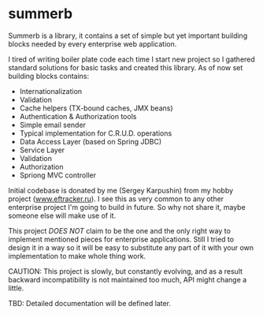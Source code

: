 # summerb
Summerb is a library, it contains a set of simple but yet important building blocks needed by every enterprise web application. 

I tired of writing boiler plate code each time I start new project so I gathered standard solutions for basic tasks and created this library. As of now set building blocks contains:
* Internationalization
* Validation
* Cache helpers (TX-bound caches, JMX beans)
* Authentication & Authorization tools
* Simple email sender
* Typical implementation for C.R.U.D. operations
 * Data Access Layer (based on Spring JDBC)
 * Service Layer
 * Validation
 * Authorization
 * Spriong MVC controller
 
Initial codebase is donated by me (Sergey Karpushin) from my hobby project (www.eftracker.ru). I see this as very common to any other enterprise project I'm going to build in future. So why not share it, maybe someone else will make use of it.

This project *DOES NOT* claim to be the one and the only right way to implement mentioned pieces for enterprise applications. Still I tried to design it in a way so it will be easy to substitute any part of it with your own implementation to make whole thing work.

CAUTION: This project is slowly, but constantly evolving, and as a result backward incompatibility is not maintained too much, API might change a little. 

TBD: Detailed documentation will be defined later.
